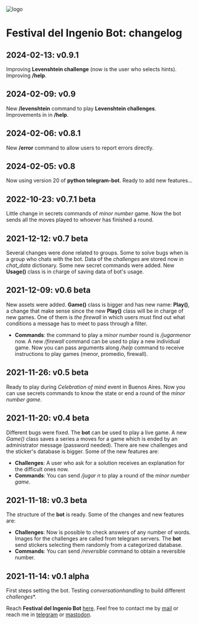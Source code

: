 ![logo](https://gitlab.com/rodrigovalla/festivaldelingeniobot/-/raw/themoststable/assets/img/icon_64.png)

# Festival del Ingenio Bot: changelog

## 2024-02-13: v0.9.1

Improving **Levenshtein challenge** (now is the user who selects hints). Improving **/help**.  

## 2024-02-09: v0.9

New **/levenshtein** command to play **Levenshtein challenges**. Improvements in in **/help**.

## 2024-02-06: v0.8.1

New **/error** command to allow users to report errors directly.  

## 2024-02-05: v0.8

Now using version 20 of **python telegram-bot**. Ready to add new features...  

## 2022-10-23: v0.7.1 beta

Little change in secrets commands of *minor number* game. Now the bot sends all the moves played
to whoever has finished a round.  

## 2021-12-12: v0.7 beta

Several changes were done related to groups. Some to solve bugs when is a group who chats with the bot.
Data of the *challenges* are stored now in *chat_data* dictionary. Some new secret commands were added.
New **Usage()** class is in charge of saving data of bot's usage.

## 2021-12-09: v0.6 beta

New assets were added. **Game()** class is bigger and has new name: **Play()**, a change that make sense since
the new **Play()** class will be in charge of new games. One of them is *the firewall* in which users must find
out what conditions a message has to meet to pass through a filter.

- **Commands**: the command to play a *minor number* round is */jugarmenor* now. A new */firewall* command
can be used to play a new individual game. Now you can pass arguments along */help* command to receive
instructions to play games (menor, promedio, firewall).

## 2021-11-26: v0.5 beta

Ready to play during *Celebration of mind* event in Buenos Aires. Now you can use secrets commands to
know the state or end a round of the *minor number game*.  

## 2021-11-20: v0.4 beta

Different bugs were fixed. The **bot** can be used to play a live game. A new *Game()* class saves a series
a moves for a game which is ended by an administrator message (password needed). There are new challenges and the
sticker's database is bigger. Some of the new features are:  

- **Challenges**: A user who ask for a solution receives an explanation for the difficult ones now.
- **Commands**: You can send */jugar n* to play a round of the *minor number game*.

## 2021-11-18: v0.3 beta

The structure of the **bot** is ready. Some of the changes and new features are:

- **Challenges**: Now is possible to check answers of any number of words. Images for the challenges are
called from telegram servers. The **bot** send stickers selecting them randomly from a categorized database.
- **Commands**: You can send */reversible* command to obtain a reversible number.  

## 2021-11-14: v0.1 alpha

First steps setting the bot. Testing *conversationhandling* to build different *challenges**.

Reach **Festival del Ingenio Bot** [here](https://t.me/festivaldelingeniobot_bot).
Feel free to contact me by [mail](mailto:rodrigovalla@protonmail.ch) or reach me in
[telegram](https://t.me/rvalla) or [mastodon](https://fosstodon.org/@rvalla).
